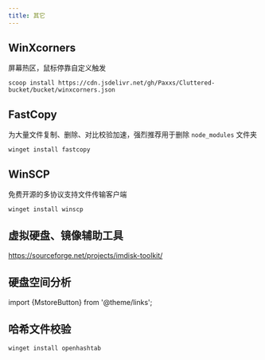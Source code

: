 ```yaml
---
title: 其它
---
```


## WinXcorners

屏幕热区，鼠标停靠自定义触发

    scoop install https://cdn.jsdelivr.net/gh/Paxxs/Cluttered-bucket/bucket/winxcorners.json

## FastCopy

为大量文件复制、删除、对比校验加速，强烈推荐用于删除 `node_modules` 文件夹

    winget install fastcopy

## WinSCP

免费开源的多协议支持文件传输客户端

    winget install winscp

## 虚拟硬盘、镜像辅助工具

https://sourceforge.net/projects/imdisk-toolkit/

## 硬盘空间分析

import {MstoreButton} from '@theme/links';

<MstoreButton name="KDE Filelight" id="9PFXCD722M2C" />

<!--
## WizTree

很实用的 NTFS 磁盘空间分析器，个人非商业用途。安装：

    winget install wiztree
-->

## 哈希文件校验

    winget install openhashtab
